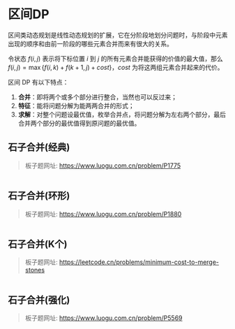 # 区间DP

区间类动态规划是线性动态规划的扩展，它在分阶段地划分问题时，与阶段中元素出现的顺序和由前一阶段的哪些元素合并而来有很大的关系。

令状态 $f(i,j)$ 表示将下标位置 $i$ 到 $j$ 的所有元素合并能获得的价值的最大值，那么 $f(i,j)=\max\{f(i,k)+f(k+1,j)+cost\}$，$cost$ 为将这两组元素合并起来的代价。

区间 DP 有以下特点：
1. **合并**：即将两个或多个部分进行整合，当然也可以反过来；
2. **特征**：能将问题分解为能两两合并的形式；
3. **求解**：对整个问题设最优值，枚举合并点，将问题分解为左右两个部分，最后合并两个部分的最优值得到原问题的最优值。

## 石子合并(经典)

> 板子题网址: https://www.luogu.com.cn/problem/P1775

```cpp

```

## 石子合并(环形)

> 板子题网址: https://www.luogu.com.cn/problem/P1880

```cpp

```

## 石子合并(K个)

> 板子题网址: https://leetcode.cn/problems/minimum-cost-to-merge-stones

```cpp

```

## 石子合并(强化)

> 板子题网址: https://www.luogu.com.cn/problem/P5569

```cpp

```
